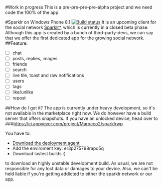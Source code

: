 #Work in progress
This is a pre-pre-pre-pre-alpha project and we need code the 100% of the app

#Sparklr on Windows Phone 8.1 [![Build status](https://ci.appveyor.com/api/projects/status/y5p2uwckle4pngiv)](https://ci.appveyor.com/project/Marocco2/sparklrwp)
It is an upcoming client for the social network [Sparklr*](http://www.sparklr.me), which is currently in a closed beta phase. Although this app is created by a bunch of third-party-devs, we can say that we offer the first dedicated app for the growing social network.
##Feature:
- [ ] chat
- [ ] posts, replies, images
- [ ] friends
- [ ] search
- [ ] live tile, toast and raw notifications
- [ ] users
- [ ] tags
- [ ] like/unlike
- [ ] repost

##How do I get it?
The app is currently under heavy development, so it's not available in the marketplace right now. We do however have a build server that offers snapshots. If you have an unlocked device, head over to 
###https://ci.appveyor.com/project/Marocco2/sparklrwp

You have to:
- [Download the deployment agent](http://appveyor-ftp.azurewebsites.net/AppveyorDeploymentAgent.msi)
- Add the enviroment key: er3p275798rapo5q
- Download lastest builds :)

to download an highly unstable development build. As usual, we are not responsible for any lost data or damages to your device. Also, we can't be held liable if you're getting addicted to either the sparklr network or our app.

